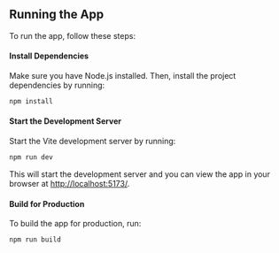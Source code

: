 ## Running the App

To run the app, follow these steps:

#### Install Dependencies

Make sure you have Node.js installed. Then, install the project dependencies by running:

```bash
npm install
```

#### Start the Development Server

Start the Vite development server by running:

```bash
npm run dev
```

This will start the development server and you can view the app in your browser at [http://localhost:5173/](http://localhost:5173).

#### Build for Production

To build the app for production, run:

```bash
npm run build
```
